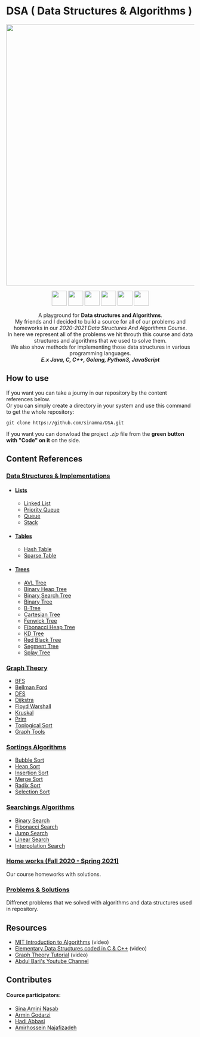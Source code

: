 # DSA ( Data Structures & Algorithms )

<p align="center">
  <img src="https://github.com/sinamna/DSA/blob/master/logo.jpg" width=700 />
</p>

<p align="center">
  <img src="https://camo.githubusercontent.com/13e18ab9046dbfdf25bb7a0448ec88710166b5ec85f3cd1b57efe2a9aa4ccdd6/68747470733a2f2f6564656e742e6769746875622e696f2f537570657254696e7949636f6e732f696d616765732f7376672f676f2e737667" width=40 />
  <img src="https://camo.githubusercontent.com/9496882abd182958bcea4238ab44f7eb8928d7a4144c150f18f6c55ceb9b4490/68747470733a2f2f6564656e742e6769746875622e696f2f537570657254696e7949636f6e732f696d616765732f7376672f6a6176617363726970742e737667" width=40 />
  <img src="https://camo.githubusercontent.com/a870803f30db1d15495072fa9e946a7fa6a6fc1a47fe12324aaf7509c410fc4a/68747470733a2f2f6564656e742e6769746875622e696f2f537570657254696e7949636f6e732f696d616765732f7376672f6a6176612e737667" width=40 />
  <img src="https://camo.githubusercontent.com/aa96ee3a3352c9c3c2161d3e95698d0885a277ab85d617fe77912627d37a3959/68747470733a2f2f6564656e742e6769746875622e696f2f537570657254696e7949636f6e732f696d616765732f7376672f707974686f6e2e737667" width=40 />
  <img src="https://camo.githubusercontent.com/1141fa873ae7371cd6b723fef0cd57ca14923123983844571416854b7f5e8fb6/68747470733a2f2f6564656e742e6769746875622e696f2f537570657254696e7949636f6e732f696d616765732f7376672f63706c7573706c75732e737667" width=40 />
  <img src="https://camo.githubusercontent.com/e4fdf8e13eef67214e92d2a93622403f33c552427d2f0bc0a92b670adcad1e08/68747470733a2f2f6564656e742e6769746875622e696f2f537570657254696e7949636f6e732f696d616765732f7376672f636f696c2e737667" width=40 />
</p>

<p align="center">
  A playground for <b>Data structures and Algorithms</b>.<br />
  My friends and I decided to build a source for all of our problems and homeworks in our <i>2020-2021 Data Structures And Algorithms Course</i>. <br />
  In here we represent all of the problems we hit throuth this course and data structures and algorithms that we used to solve them. <br />
  We also show methods for implementing those data structures in various programming languages.<br />
    <b><i>E.x Java, C, C++, Golang, Python3, JavaScript</i></b>
</p>

## How to use
<p>
  If you want you can take a journy in our repository by the content references below.<br />
  Or you can simply create a directory in your system and use this command to get the whole repository:<br />
  
  ```git
  git clone https://github.com/sinamna/DSA.git
  ```
  
  If you want you can donwload the project <i>.zip</i> file from the <b>green button with "Code" on it</b> on the side.
</p>

## Content References

### [Data Structures & Implementations](https://github.com/sinamna/DSA/tree/amirhossein/Data%20Structures)

* #### [Lists](https://github.com/sinamna/DSA/tree/amirhossein/Data%20Structures/Lists)
  * [Linked List](https://github.com/sinamna/DSA/tree/amirhossein/Data%20Structures/Lists/LinkedList)
  * [Priority Queue](https://github.com/sinamna/DSA/tree/amirhossein/Data%20Structures/Lists/PriorityQueue)
  * [Queue](https://github.com/sinamna/DSA/tree/amirhossein/Data%20Structures/Lists/Queue)
  * [Stack](https://github.com/sinamna/DSA/tree/amirhossein/Data%20Structures/Lists/Stack)

* #### [Tables](https://github.com/sinamna/DSA/tree/amirhossein/Data%20Structures/Tables)
  * [Hash Table](https://github.com/sinamna/DSA/tree/amirhossein/Data%20Structures/Tables/HashTable)
  * [Sparse Table](https://github.com/sinamna/DSA/tree/amirhossein/Data%20Structures/Tables/SparseTable)

* #### [Trees](https://github.com/sinamna/DSA/tree/amirhossein/Data%20Structures/Trees)
  * [AVL Tree](https://github.com/sinamna/DSA/tree/amirhossein/Data%20Structures/Trees/AVLTree)
  * [Binary Heap Tree](https://github.com/sinamna/DSA/tree/amirhossein/Data%20Structures/Trees/BinaryHeapTree)
  * [Binary Search Tree](https://github.com/sinamna/DSA/tree/amirhossein/Data%20Structures/Trees/BinarySearchTree)
  * [Binary Tree](https://github.com/sinamna/DSA/tree/amirhossein/Data%20Structures/Trees/BinaryTree)
  * [B-Tree](https://github.com/sinamna/DSA/tree/amirhossein/Data%20Structures/Trees/BTree)
  * [Cartesian Tree](https://github.com/sinamna/DSA/tree/amirhossein/Data%20Structures/Trees/CartesianTree)
  * [Fenwick Tree](https://github.com/sinamna/DSA/tree/amirhossein/Data%20Structures/Trees/FenwickTree)
  * [Fibonacci Heap Tree](https://github.com/sinamna/DSA/tree/amirhossein/Data%20Structures/Trees/FibonacciHeapTree)
  * [KD Tree](https://github.com/sinamna/DSA/tree/master/Data%20Structures/Trees/K-DTree)
  * [Red Black Tree](https://github.com/sinamna/DSA/tree/amirhossein/Data%20Structures/Trees/RedBlackTree)
  * [Segment Tree](https://github.com/sinamna/DSA/tree/amirhossein/Data%20Structures/Trees/SegmentTree)
  * [Splay Tree](https://github.com/sinamna/DSA/tree/amirhossein/Data%20Structures/Trees/SplayTree)

### [Graph Theory](https://github.com/sinamna/DSA/tree/amirhossein/Graph%20Theory)
  * [BFS](https://github.com/sinamna/DSA/tree/amirhossein/Graph%20Theory/BFS)
  * [Bellman Ford](https://github.com/sinamna/DSA/tree/amirhossein/Graph%20Theory/BellmenFord)
  * [DFS](https://github.com/sinamna/DSA/tree/amirhossein/Graph%20Theory/DFS)
  * [Dijkstra](https://github.com/sinamna/DSA/tree/amirhossein/Graph%20Theory/Dijkstra)
  * [Floyd Warshall](https://github.com/sinamna/DSA/tree/amirhossein/Graph%20Theory/FloydWarshall)
  * [Kruskal](https://github.com/sinamna/DSA/tree/amirhossein/Graph%20Theory/Kruskal)
  * [Prim](https://github.com/sinamna/DSA/tree/amirhossein/Graph%20Theory/Prim)
  * [Toplogical Sort](https://github.com/sinamna/DSA/tree/amirhossein/Graph%20Theory/ToolsForBuildingGraph)
  * [Graph Tools](https://github.com/sinamna/DSA/tree/amirhossein/Graph%20Theory/ToplogicalSort)

### [Sortings Algorithms](https://github.com/sinamna/DSA/tree/amirhossein/Sortings%20Algorithms)
  * [Bubble Sort](https://github.com/sinamna/DSA/tree/amirhossein/Sortings%20Algorithms/BubbleSort)
  * [Heap Sort](https://github.com/sinamna/DSA/tree/amirhossein/Sortings%20Algorithms/HeapSort)
  * [Insertion Sort](https://github.com/sinamna/DSA/tree/amirhossein/Sortings%20Algorithms/InsertionSort)
  * [Merge Sort](https://github.com/sinamna/DSA/tree/amirhossein/Sortings%20Algorithms/MergeSort)
  * [Radix Sort](https://github.com/sinamna/DSA/tree/amirhossein/Sortings%20Algorithms/RadixSort)
  * [Selection Sort](https://github.com/sinamna/DSA/tree/amirhossein/Sortings%20Algorithms/SelectionSort)

### [Searchings Algorithms](https://github.com/sinamna/DSA/tree/amirhossein/Searchings%20Algorithms)
  * [Binary Search](https://github.com/sinamna/DSA/tree/amirhossein/Searchings%20Algorithms/BinarySearch)
  * [Fibonacci Search](https://github.com/sinamna/DSA/tree/amirhossein/Searchings%20Algorithms/FibonacciSearch)
  * [Jump Search](https://github.com/sinamna/DSA/tree/amirhossein/Searchings%20Algorithms/JumpSearch)
  * [Linear Search](https://github.com/sinamna/DSA/tree/amirhossein/Searchings%20Algorithms/LinearSearch)
  * [Interpolation Search](https://github.com/sinamna/DSA/tree/master/Searchings%20Algorithms/InterpolationSearch)

### [Home works (Fall 2020 - Spring 2021)](https://github.com/sinamna/DSA/tree/amirhossein/Homeworks%20(Fall%2099))
  <p> Our course homeworks with solutions. </p>
  
### [Problems & Solutions](https://github.com/sinamna/DSA/tree/master/Problems%20%26%20Solutions)
  <p> Diffrenet problems that we solved with algorithms and data structures used in repository. </p>

## Resources 
* [MIT Introduction to Algorithms](https://www.youtube.com/playlist?list=PLUl4u3cNGP61Oq3tWYp6V_F-5jb5L2iHb) (video)
* [Elementary Data Structures coded in C & C++](https://www.youtube.com/watch?v=92S4zgXN17o&list=PL2_aWCzGMAwI3W_JlcBbtYTwiQSsOTa6P) (video)
* [Graph Theory Tutorial](https://www.youtube.com/watch?v=09_LlHjoEiY&list=WL&index=14&t=20369s) (video)
* [Abdul Bari's Youtube Channel](UCZCFT11CWBi3MHNlGf019nw)

## Contributes
  <h4>Cource participators:</h4>
  <ul>
    <li><a href="https://github.com/sinamna">Sina Amini Nasab</a></li>
    <li><a href="https://github.com/Armingodiz">Armin Godarzi</a></li>
    <li><a href="https://github.com/hawwwdi">Hadi Abbasi</a></li>
    <li><a href="https://github.com/amirhnajafiz">Amirhossein Najafizadeh</a></li>
  </ul>

